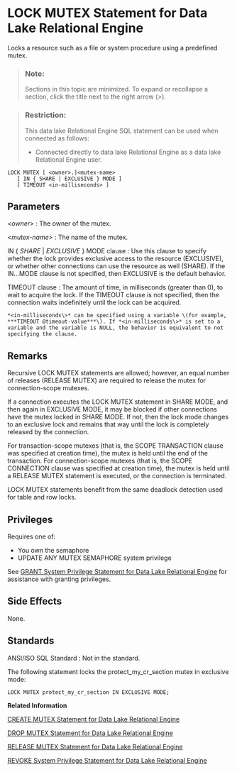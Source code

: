 <!-- loio8171b78c6ce2101489eac0eed03b6321 -->

# LOCK MUTEX Statement for Data Lake Relational Engine

Locks a resource such as a file or system procedure using a predefined mutex.



> ### Note:  
> Sections in this topic are minimized. To expand or recollapse a section, click the title next to the right arrow \(*\>*\).



> ### Restriction:  
> This data lake Relational Engine SQL statement can be used when connected as follows:
> 
> -   Connected directly to data lake Relational Engine as a data lake Relational Engine user.



```
LOCK MUTEX [ <owner>.]<mutex-name> 
   [ IN { SHARE | EXCLUSIVE } MODE ] 
   [ TIMEOUT <in-milliseconds> ]

```



## Parameters

 *<owner\>*
 :   The owner of the mutex.

  *<mutex-name\>*
 :   The name of the mutex.

  IN \{ *SHARE* | *EXCLUSIVE* \} MODE clause
 :   Use this clause to specify whether the lock provides exclusive access to the resource \(EXCLUSIVE\), or whether other connections can use the resource as well \(SHARE\). If the IN...MODE clause is not specified, then EXCLUSIVE is the default behavior.

  TIMEOUT clause
 :   The amount of time, in milliseconds \(greater than 0\), to wait to acquire the lock. If the TIMEOUT clause is not specified, then the connection waits indefinitely until the lock can be acquired.

    *<in-milliseconds\>* can be specified using a variable \(for example, ***TIMEOUT @timeout-value***\). If *<in-milliseconds\>* is set to a variable and the variable is NULL, the behavior is equivalent to not specifying the clause.

 

## Remarks

Recursive LOCK MUTEX statements are allowed; however, an equal number of releases \(RELEASE MUTEX\) are required to release the mutex for connection-scope mutexes.

If a connection executes the LOCK MUTEX statement in SHARE MODE, and then again in EXCLUSIVE MODE, it may be blocked if other connections have the mutex locked in SHARE MODE. If not, then the lock mode changes to an exclusive lock and remains that way until the lock is completely released by the connection.

For transaction-scope mutexes \(that is, the SCOPE TRANSACTION clause was specified at creation time\), the mutex is held until the end of the transaction. For connection-scope mutexes \(that is, the SCOPE CONNECTION clause was specified at creation time\), the mutex is held until a RELEASE MUTEX statement is executed, or the connection is terminated.

LOCK MUTEX statements benefit from the same deadlock detection used for table and row locks.



<a name="loio8171b78c6ce2101489eac0eed03b6321__section_gvx_3wx_m2b"/>

## Privileges

Requires one of:

-   You own the semaphore
-   UPDATE ANY MUTEX SEMAPHORE system privilege

See [GRANT System Privilege Statement for Data Lake Relational Engine](grant-system-privilege-statement-for-data-lake-relational-engine-a3dfcb0.md) for assistance with granting privileges.



## Side Effects

None.



## Standards

 ANSI/ISO SQL Standard
 :   Not in the standard.

 

The following statement locks the protect\_my\_cr\_section mutex in exclusive mode:

```
LOCK MUTEX protect_my_cr_section IN EXCLUSIVE MODE;
```

**Related Information**  


[CREATE MUTEX Statement for Data Lake Relational Engine](create-mutex-statement-for-data-lake-relational-engine-816c2a3.md "Creates or replaces a mutex (lock) that can be used to lock a resource such as a file or a procedure.")

[DROP MUTEX Statement for Data Lake Relational Engine](drop-mutex-statement-for-data-lake-relational-engine-816e9ff.md "Drops the specified mutex.")

[RELEASE MUTEX Statement for Data Lake Relational Engine](release-mutex-statement-for-data-lake-relational-engine-8172a39.md "Releases the specified connection-scope mutex, if it is locked by the current connection.")

[REVOKE System Privilege Statement for Data Lake Relational Engine](revoke-system-privilege-statement-for-data-lake-relational-engine-a3eadda.md "Removes specific system privileges from specific users and the right to administer the privilege.")

